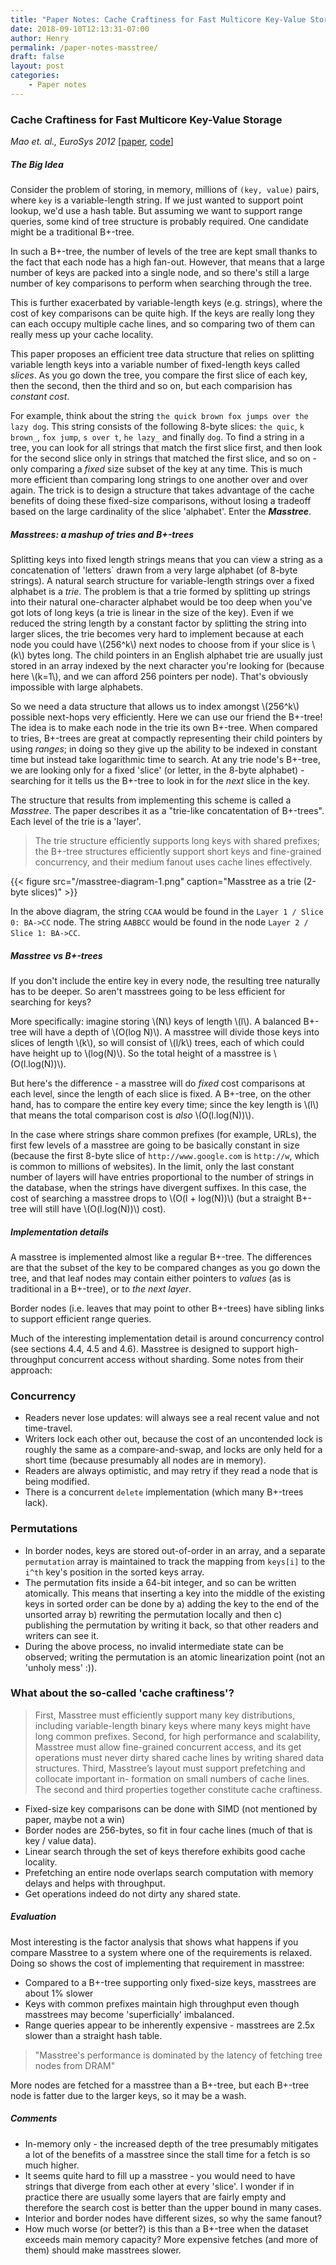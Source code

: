 ```yaml
---
title: "Paper Notes: Cache Craftiness for Fast Multicore Key-Value Storage"
date: 2018-09-10T12:13:31-07:00
author: Henry
permalink: /paper-notes-masstree/
draft: false
layout: post
categories:
    - Paper notes
---
```


### Cache Craftiness for Fast Multicore Key-Value Storage

_Mao et. al., EuroSys 2012_
\[[paper](https://pdos.csail.mit.edu/papers/masstree:eurosys12.pdf), [code](https://github.com/kohler/masstree-beta)\]

##### The Big Idea

Consider the problem of storing, in memory, millions of `(key, value)` pairs, where `key` is a
variable-length string. If we just wanted to support point lookup, we'd use a hash table. But
assuming we want to support range queries, some kind of tree structure is probably required. One
candidate might be a traditional B+-tree.

In such a B+-tree, the number of levels of the tree are kept small thanks to the fact that
each node has a high fan-out. However, that means that a large number of keys are packed into a
single node, and so there's still a large number of key comparisons to perform when searching
through the tree.

This is further exacerbated by variable-length keys (e.g. strings), where the cost of key
comparisons can be quite high. If the keys are really long they can each occupy multiple cache
lines, and so comparing two of them can really mess up your cache locality.

This paper proposes an efficient tree data structure that relies on splitting variable length keys
into a variable number of fixed-length keys called _slices_. As you go down the tree, you compare
the first slice of each key, then the second, then the third and so on, but each comparision has
_constant cost_.

For example, think about the string `the quick brown fox jumps over the lazy dog`. This string
consists of the following 8-byte slices: `the quic`, `k brown_`, `fox jump`, `s over t`, `he lazy_`
and finally `dog`. To find a string in a tree, you can look for all strings that match the first
slice first, and then look for the second slice only in strings that matched the first slice, and so
on - only comparing a _fixed_ size subset of the key at any time. This is much more efficient than
comparing long strings to one another over and over again. The trick is to design a structure that
takes advantage of the cache benefits of doing these fixed-size comparisons, without losing a
tradeoff based on the large cardinality of the slice 'alphabet'. Enter the **_Masstree_**.

<!--more-->

##### Masstrees: a mashup of tries and B+-trees

Splitting keys into fixed length strings means that you can view a string as a concatenation of
'letters` drawn from a very large alphabet (of 8-byte strings). A natural search structure for
variable-length strings over a fixed alphabet is a _trie_. The problem is that a trie formed by
splitting up strings into their natural one-character alphabet would be too deep when you've got
lots of long keys (a trie is linear in the size of the key). Even if we reduced the string length by
a constant factor by splitting the string into larger slices, the trie becomes very hard to
implement because at each node you could have \\(256^k\\) next nodes to choose from if your slice is
\\(k\\) bytes long. The child pointers in an English alphabet trie are usually just stored in an
array indexed by the next character you're looking for (because here \\(k=1\\), and we can afford
256 pointers per node). That's obviously impossible with large alphabets.

So we need a data structure that allows us to index amongst \\(256^k\\) possible next-hops very
efficiently. Here we can use our friend the B+-tree! The idea is to make each node in the trie its
own B+-tree. When compared to tries, B+-trees are great at compactly representing their child
pointers by using _ranges_; in doing so they give up the ability to be indexed in constant time but
instead take logarithmic time to search. At any trie node's B+-tree, we are looking only for a fixed
'slice' (or letter, in the 8-byte alphabet) - searching for it tells us the B+-tree to look in for
the _next_ slice in the key.

The structure that results from implementing this scheme is called a _Masstree_. The paper describes
it as a "trie-like concatentation of B+-trees". Each level of the trie is a 'layer'.

> The trie structure efficiently supports long keys with shared prefixes; the B+-tree structures
> efficiently support short keys and fine-grained concurrency, and their medium fanout uses cache
> lines effectively.

{{< figure src="/masstree-diagram-1.png" caption="Masstree as a trie (2-byte slices)" >}}

In the above diagram, the string `CCAA` would be found in the `Layer 1 / Slice 0: BA->CC` node. The
string `AABBCC` would be found in the node `Layer 2 / Slice 1: BA->CC`.

##### Masstree vs B+-trees

If you don't include the entire key in every node, the resulting tree naturally has to be deeper. So
aren't masstrees going to be less efficient for searching for keys?

More specifically: imagine storing \\(N\\) keys of length \\(l\\). A balanced B+-tree will have a
depth of \\(O(log N)\\). A masstree will divide those keys into slices of length \\(k\\), so will
consist of \\(l/k\\) trees, each of which could have height up to \\(log(N)\\). So the total height
of a masstree is \\(O(l.log(N))\\).

But here's the difference - a masstree will do _fixed_ cost comparisons at each level, since the
length of each slice is fixed. A B+-tree, on the other hand, has to compare the entire key every
time; since the key length is \\(l\\) that means the total comparison cost is _also_
\\(O(l.log(N))\\).

In the case where strings share common prefixes (for example, URLs), the first few levels of a
masstree are going to be basically constant in size (because the first 8-byte slice of
`http://www.google.com` is `http://w`, which is common to millions of websites). In the limit, only
the last constant number of layers will have entries proportional to the number of strings in the
database, when the strings have divergent suffixes. In this case, the cost of searching a masstree
drops to \\(O(l + log(N))\\) (but a straight B+-tree will still have \\(O(l.log(N))\\) cost).

##### Implementation details

A masstree is implemented almost like a regular B+-tree. The differences are that the subset of the
key to be compared changes as you go down the tree, and that leaf nodes may contain either pointers
to _values_ (as is traditional in a B+-tree), or to _the next layer_.

Border nodes (i.e. leaves that may point to other B+-trees) have sibling links to support efficient
range queries.

Much of the interesting implementation detail is around concurrency control (see sections 4.4, 4.5
and 4.6). Masstree is designed to support high-throughput concurrent access without sharding. Some
notes from their approach:

### Concurrency

* Readers never lose updates: will always see a real recent value and not time-travel.
* Writers lock each other out, because the cost of an uncontended lock is roughly the same as a
  compare-and-swap, and locks are only held for a short time (because presumably all nodes are in
  memory).
* Readers are always optimistic, and may retry if they read a node that is being modified.
* There is a concurrent `delete` implementation (which many B+-trees lack).

### Permutations

* In border nodes, keys are stored out-of-order in an array, and a separate `permutation` array is
  maintained to track the mapping from `keys[i]` to the `i^th` key's position in the sorted keys
  array.
* The permutation fits inside a 64-bit integer, and so can be written atomically. This means that
  inserting a key into the middle of the existing keys in sorted order can be done by a) adding the
  key to the end of the unsorted array b) rewriting the permutation locally and then c) publishing
  the permutation by writing it back, so that other readers and writers can see it.
* During the above process, no invalid intermediate state can be observed; writing the permutation
  is an atomic linearization point (not an 'unholy mess' :)).

### What about the so-called 'cache craftiness'?

> First, Masstree must efficiently support many key distributions, including variable-length binary
> keys where many keys might have long common prefixes. Second, for high performance and
> scalability, Masstree must allow fine-grained concurrent access, and its get operations must
> never dirty shared cache lines by writing shared data structures. Third, Masstree’s layout must
> support prefetching and collocate important in- formation on small numbers of cache lines. The
> second and third properties together constitute cache craftiness.

* Fixed-size key comparisons can be done with SIMD (not mentioned by paper, maybe not a win)
* Border nodes are 256-bytes, so fit in four cache lines (much of that is key / value data).
* Linear search through the set of keys therefore exhibits good cache locality.
* Prefetching an entire node overlaps search computation with memory delays and helps with
  throughput.
* Get operations indeed do not dirty any shared state.

##### Evaluation

Most interesting is the factor analysis that shows what happens if you compare Masstree to a system
where one of the requirements is relaxed. Doing so shows the cost of implementing that requirement
in masstree:

* Compared to a B+-tree supporting only fixed-size keys, masstrees are about 1% slower
* Keys with common prefixes maintain high throughput even though masstrees may become
  'superficially' imbalanced.
* Range queries appear to be inherently expensive - masstrees are 2.5x slower than a straight hash
  table.

> "Masstree's performance is dominated by the latency of fetching tree nodes from DRAM"

More nodes are fetched for a masstree than a B+-tree, but each B+-tree node is fatter due to the
larger keys, so it may be a wash.

##### Comments

* In-memory only - the increased depth of the tree presumably mitigates a lot of the benefits of a
  masstree since the stall time for a fetch is so much higher.
* It seems quite hard to fill up a masstree - you would need to have strings that diverge from each
  other at every 'slice'. I wonder if in practice there are usually some layers that are fairly
  empty and therefore the search cost is better than the upper bound in many cases.
* Interior and border nodes have different sizes, so why the same fanout?
* How much worse (or better?) is this than a B+-tree when the dataset exceeds main memory capacity?
  More expensive fetches (and more of them) should make masstrees slower.
